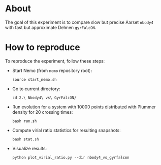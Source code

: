# About

The goal of this experiment is to compare slow but precise Aarset `nbody4` with fast but approximate Dehnen `gyrFalcON`.

# How to reproduce

To reproduce the experiment, follow these steps:

- Start Nemo (from `nemo` repository root):
  ```shell
  source start_nemo.sh
  ```
- Go to current directory:
  ```shell
  cd 2.\ Nbody4\ vs\ GyrFalcON/
  ```
- Run evolution for a system with 10000 points distributed with Plummer density for 20 crossing times:
  ```shell
  bash run.sh
  ```
- Compute virial ratio statistics for resulting snapshots:
  ```shell
  bash stat.sh
  ```
- Visualize results:
  ```shell
  python plot_virial_ratio.py --dir nbody4_vs_gyrfalcon
  ```
